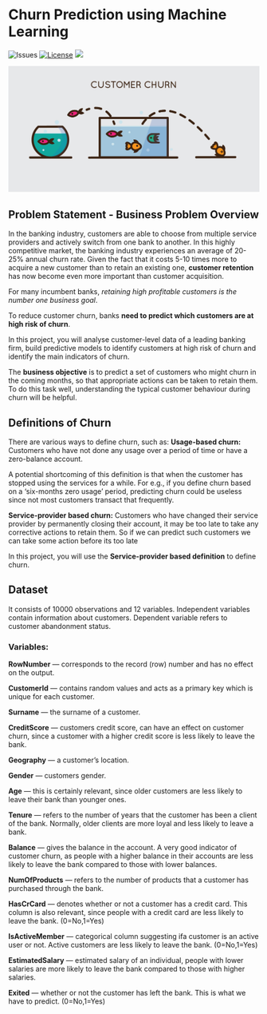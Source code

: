 # Churn Prediction using Machine Learning

![Issues](https://img.shields.io/github/issues/shlok-sethia/Churn-Prophecy)
[![License](https://img.shields.io/github/license/shlok-sethia/Churn-Prophecy)](https://github.com/shlok-sethia/Churn-Prophecy/blob/master/LICENSE)
![](https://img.shields.io/github/repo-size/shlok-sethia/Churn-Prophecy.svg?label=Repo%20size&style=flat-square)&nbsp;


![Test Image 1](assets/Churn.png)

Problem Statement - Business Problem Overview
----------------------------
In the banking industry, customers are able to choose from multiple service providers and actively switch from one bank to another. In this highly competitive market, the banking industry experiences an average of 20-25% annual churn rate. Given the fact that it costs 5-10 times more to acquire a new customer than to retain an existing one, **customer retention** has now become even more important than customer acquisition.
 
For many incumbent banks, *retaining high profitable customers is the number one business goal*.
 
To reduce customer churn, banks **need to predict which customers are at high risk of churn**.
 
In this project, you will analyse customer-level data of a leading banking firm, build predictive models to identify customers at high risk of churn and identify the main indicators of churn.

The **business objective** is to predict a set of customers who might churn in the coming months, so that appropriate actions can be taken to retain them. To do this task well, understanding the typical customer behaviour during churn will be helpful.
 
Definitions of Churn
----------------------------
There are various ways to define churn, such as:
**Usage-based churn:** Customers who have not done any usage over a period of time or have a zero-balance account.
 
A potential shortcoming of this definition is that when the customer has stopped using the services for a while. For e.g., if you define churn based on a ‘six-months zero usage’ period, predicting churn could be useless since not most customers transact that frequently.

**Service-provider based churn:** Customers who have changed their service provider by permanently closing their account, it may be too late to take any corrective actions to retain them. So if we can predict such customers we can take some action before its too late
 
In this project, you will use the **Service-provider based definition** to define churn.

Dataset
----------------------------
It consists of 10000 observations and 12 variables. Independent variables contain information about customers. Dependent variable refers to customer abandonment status.
### Variables:
**RowNumber** — corresponds to the record (row) number and has no effect on the output.

**CustomerId** — contains random values and acts as a primary key which is unique for each customer. 

**Surname** — the surname of a customer.

**CreditScore** — customers credit score, can have an effect on customer churn, since a customer with a higher credit score is less likely to leave the bank.

**Geography** — a customer’s location.

**Gender** — customers gender.

**Age** — this is certainly relevant, since older customers are less likely to leave their bank than younger ones.

**Tenure** — refers to the number of years that the customer has been a client of the bank. Normally, older clients are more loyal and less likely to leave a bank.

**Balance** — gives the balance in the account. A very good indicator of customer churn, as people with a higher balance in their accounts are less likely to leave the bank compared to those with lower balances.

**NumOfProducts** — refers to the number of products that a customer has purchased through the bank.

**HasCrCard** — denotes whether or not a customer has a credit card. This column is also relevant, since people with a credit card are less likely to leave the bank. (0=No,1=Yes)

**IsActiveMember** — categorical column suggesting ifa customer is an active user or not. Active customers are less likely to leave the bank. (0=No,1=Yes)

**EstimatedSalary** — estimated salary of an individual, people with lower salaries are more likely to leave the bank compared to those with higher salaries.

**Exited** — whether or not the customer has left the bank. This is what we have to predict. (0=No,1=Yes)
